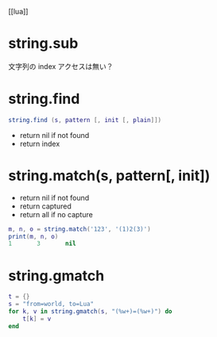 [[lua]]

# string.sub
文字列の index アクセスは無い？

# string.find
```lua
string.find (s, pattern [, init [, plain]])
```
- return nil if not found
- return index

# string.match(s, pattern[, init])
- return nil if not found
- return captured
- return all if no capture
```lua
m, n, o = string.match('123', '(1)2(3)')
print(m, n, o)
1       3       nil
```

# string.gmatch
```lua
t = {}
s = "from=world, to=Lua"
for k, v in string.gmatch(s, "(%w+)=(%w+)") do
	t[k] = v
end
```
